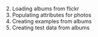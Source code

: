 2) Loading albums from flickr
3) Populating attributes for photos
4) Creating examples from albums
5) Creating test data from albums
